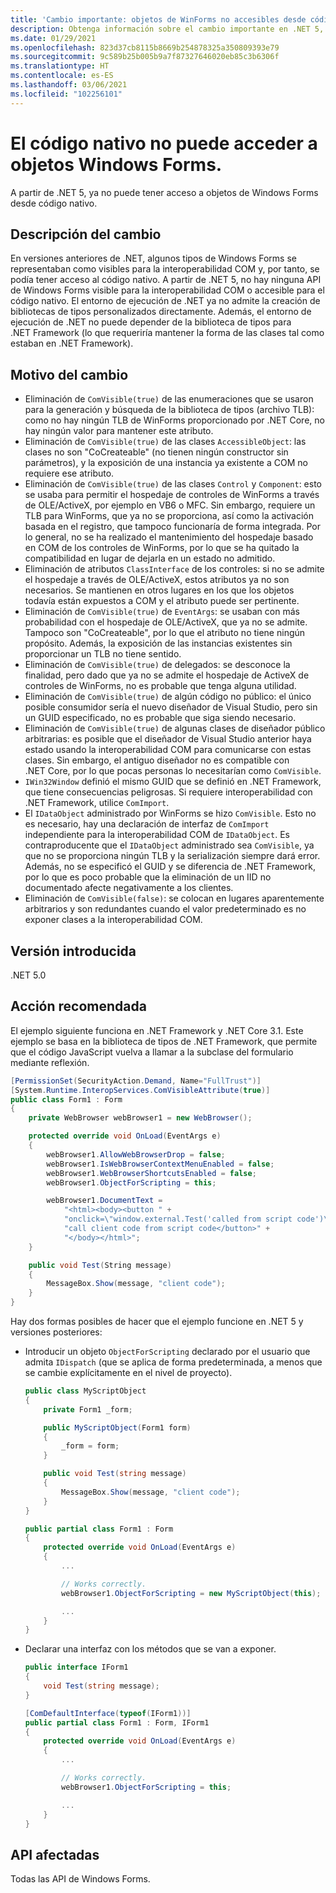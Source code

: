 ```yaml
---
title: 'Cambio importante: objetos de WinForms no accesibles desde código nativo'
description: Obtenga información sobre el cambio importante en .NET 5, donde los objetos de Windows Forms ya no son accesibles desde código nativo.
ms.date: 01/29/2021
ms.openlocfilehash: 823d37cb8115b8669b254878325a350809393e79
ms.sourcegitcommit: 9c589b25b005b9a7f87327646020eb85c3b6306f
ms.translationtype: HT
ms.contentlocale: es-ES
ms.lasthandoff: 03/06/2021
ms.locfileid: "102256101"
---
```

# <a name="native-code-cant-access-windows-forms-objects"></a>El código nativo no puede acceder a objetos Windows Forms.

A partir de .NET 5, ya no puede tener acceso a objetos de Windows Forms desde código nativo.

## <a name="change-description"></a>Descripción del cambio

En versiones anteriores de .NET, algunos tipos de Windows Forms se representaban como visibles para la interoperabilidad COM y, por tanto, se podía tener acceso al código nativo. A partir de .NET 5, no hay ninguna API de Windows Forms visible para la interoperabilidad COM o accesible para el código nativo. El entorno de ejecución de .NET ya no admite la creación de bibliotecas de tipos personalizados directamente. Además, el entorno de ejecución de .NET no puede depender de la biblioteca de tipos para .NET Framework (lo que requeriría mantener la forma de las clases tal como estaban en .NET Framework).

## <a name="reason-for-change"></a>Motivo del cambio

- Eliminación de `ComVisible(true)` de las enumeraciones que se usaron para la generación y búsqueda de la biblioteca de tipos (archivo TLB): como no hay ningún TLB de WinForms proporcionado por .NET Core, no hay ningún valor para mantener este atributo.
- Eliminación de `ComVisible(true)` de las clases `AccessibleObject`: las clases no son "CoCreateable" (no tienen ningún constructor sin parámetros), y la exposición de una instancia ya existente a COM no requiere ese atributo.
- Eliminación de `ComVisible(true)` de las clases `Control` y `Component`: esto se usaba para permitir el hospedaje de controles de WinForms a través de OLE/ActiveX, por ejemplo en VB6 o MFC. Sin embargo, requiere un TLB para WinForms, que ya no se proporciona, así como la activación basada en el registro, que tampoco funcionaría de forma integrada. Por lo general, no se ha realizado el mantenimiento del hospedaje basado en COM de los controles de WinForms, por lo que se ha quitado la compatibilidad en lugar de dejarla en un estado no admitido.
- Eliminación de atributos `ClassInterface` de los controles: si no se admite el hospedaje a través de OLE/ActiveX, estos atributos ya no son necesarios. Se mantienen en otros lugares en los que los objetos todavía están expuestos a COM y el atributo puede ser pertinente.
- Eliminación de `ComVisible(true)` de `EventArgs`: se usaban con más probabilidad con el hospedaje de OLE/ActiveX, que ya no se admite. Tampoco son "CoCreateable", por lo que el atributo no tiene ningún propósito. Además, la exposición de las instancias existentes sin proporcionar un TLB no tiene sentido.
- Eliminación de `ComVisible(true)` de delegados: se desconoce la finalidad, pero dado que ya no se admite el hospedaje de ActiveX de controles de WinForms, no es probable que tenga alguna utilidad.
- Eliminación de `ComVisible(true)` de algún código no público: el único posible consumidor sería el nuevo diseñador de Visual Studio, pero sin un GUID especificado, no es probable que siga siendo necesario.
- Eliminación de `ComVisible(true)` de algunas clases de diseñador público arbitrarias: es posible que el diseñador de Visual Studio anterior haya estado usando la interoperabilidad COM para comunicarse con estas clases. Sin embargo, el antiguo diseñador no es compatible con .NET Core, por lo que pocas personas lo necesitarían como `ComVisible`.
- `IWin32Window` definió el mismo GUID que se definió en .NET Framework, que tiene consecuencias peligrosas. Si requiere interoperabilidad con .NET Framework, utilice `ComImport`.
- El `IDataObject` administrado por WinForms se hizo `ComVisible`. Esto no es necesario, hay una declaración de interfaz de `ComImport` independiente para la interoperabilidad COM de `IDataObject`. Es contraproducente que el `IDataObject` administrado sea `ComVisible`, ya que no se proporciona ningún TLB y la serialización siempre dará error. Además, no se especificó el GUID y se diferencia de .NET Framework, por lo que es poco probable que la eliminación de un IID no documentado afecte negativamente a los clientes.
- Eliminación de `ComVisible(false)`: se colocan en lugares aparentemente arbitrarios y son redundantes cuando el valor predeterminado es no exponer clases a la interoperabilidad COM.

## <a name="version-introduced"></a>Versión introducida

.NET 5.0

## <a name="recommended-action"></a>Acción recomendada

El ejemplo siguiente funciona en .NET Framework y .NET Core 3.1. Este ejemplo se basa en la biblioteca de tipos de .NET Framework, que permite que el código JavaScript vuelva a llamar a la subclase del formulario mediante reflexión.

```cs
[PermissionSet(SecurityAction.Demand, Name="FullTrust")]
[System.Runtime.InteropServices.ComVisibleAttribute(true)]
public class Form1 : Form
{
    private WebBrowser webBrowser1 = new WebBrowser();

    protected override void OnLoad(EventArgs e)
    {
        webBrowser1.AllowWebBrowserDrop = false;
        webBrowser1.IsWebBrowserContextMenuEnabled = false;
        webBrowser1.WebBrowserShortcutsEnabled = false;
        webBrowser1.ObjectForScripting = this;

        webBrowser1.DocumentText =
            "<html><body><button " +
            "onclick=\"window.external.Test('called from script code')\">" +
            "call client code from script code</button>" +
            "</body></html>";
    }

    public void Test(String message)
    {
        MessageBox.Show(message, "client code");
    }
}
```

Hay dos formas posibles de hacer que el ejemplo funcione en .NET 5 y versiones posteriores:

- Introducir un objeto `ObjectForScripting` declarado por el usuario que admita `IDispatch` (que se aplica de forma predeterminada, a menos que se cambie explícitamente en el nivel de proyecto).

  ```cs
  public class MyScriptObject
  {
      private Form1 _form;

      public MyScriptObject(Form1 form)
      {
          _form = form;
      }

      public void Test(string message)
      {
          MessageBox.Show(message, "client code");
      }
  }

  public partial class Form1 : Form
  {
      protected override void OnLoad(EventArgs e)
      {
          ...

          // Works correctly.
          webBrowser1.ObjectForScripting = new MyScriptObject(this);

          ...
      }
  }
  ```

- Declarar una interfaz con los métodos que se van a exponer.

  ```cs
  public interface IForm1
  {
      void Test(string message);
  }

  [ComDefaultInterface(typeof(IForm1))]
  public partial class Form1 : Form, IForm1
  {
      protected override void OnLoad(EventArgs e)
      {
          ...

          // Works correctly.
          webBrowser1.ObjectForScripting = this;

          ...
      }
  }
  ```

## <a name="affected-apis"></a>API afectadas

Todas las API de Windows Forms.

<!--

### Category

- Windows Forms

-->

